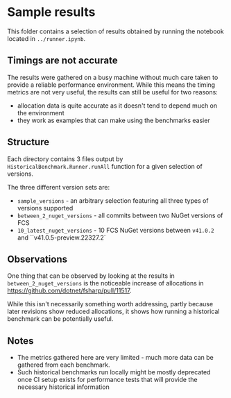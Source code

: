 # Sample results

This folder contains a selection of results obtained by running the notebook located in `../runner.ipynb`.

## Timings are not accurate

The results were gathered on a busy machine without much care taken to provide a reliable performance environment.
While this means the timing metrics are not very useful, the results can still be useful for two reasons:
* allocation data is quite accurate as it doesn't tend to depend much on the environment
* they work as examples that can make using the benchmarks easier

## Structure

Each directory contains 3 files output by `HistoricalBenchmark.Runner.runAll` function for a given selection of versions.

The three different version sets are:
- `sample_versions` - an arbitrary selection featuring all three types of versions supported
- `between_2_nuget_versions` - all commits between two NuGet versions of FCS
- `10_latest_nuget_versions` - 10 FCS NuGet versions between `v41.0.2` and ``v41.0.5-preview.22327.2`

## Observations

One thing that can be observed by looking at the results in `between_2_nuget_versions` is the noticeable increase of allocations in https://github.com/dotnet/fsharp/pull/11517.

While this isn't necessarily something worth addressing, partly because later revisions show reduced allocations, it shows how running a historical benchmark can be potentially useful.

## Notes

- The metrics gathered here are very limited - much more data can be gathered from each benchmark.
- Such historical benchmarks run locally might be mostly deprecated once CI setup exists for performance tests that will provide the necessary historical information